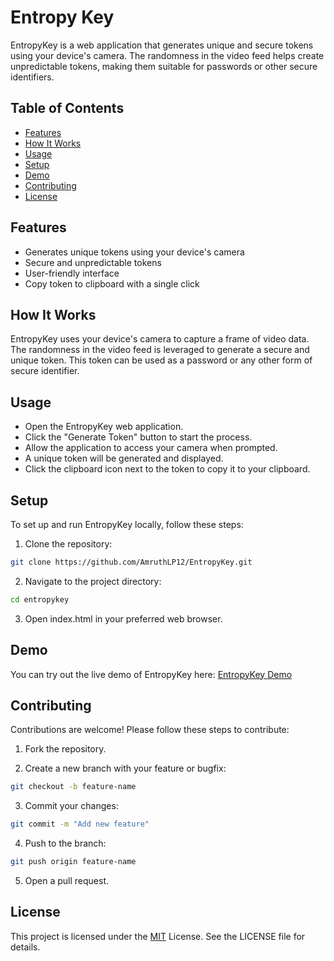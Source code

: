 
# Entropy Key

EntropyKey is a web application that generates unique and secure tokens using your device's camera. The randomness in the video feed helps create unpredictable tokens, making them suitable for passwords or other secure identifiers.


## Table of Contents

* [Features](#Features)
* [How It Works](#How-It-Works)
* [Usage](#Usage)
* [Setup](#Setup)
* [Demo](#Demo)
* [Contributing](#Contributing)
* [License](#License)
## Features

- Generates unique tokens using your device's camera
- Secure and unpredictable tokens
- User-friendly interface
- Copy token to clipboard with a single click

## How It Works
EntropyKey uses your device's camera to capture a frame of video data. The randomness in the video feed is leveraged to generate a secure and unique token. This token can be used as a password or any other form of secure identifier.
## Usage

- Open the EntropyKey web application.
- Click the "Generate Token" button to start the process.
- Allow the application to access your camera when prompted.
- A unique token will be generated and displayed.
- Click the clipboard icon next to the token to copy it to your  clipboard.


## Setup
To set up and run EntropyKey locally, follow these steps:

1. Clone the repository:

 ``` bash
git clone https://github.com/AmruthLP12/EntropyKey.git
```

2. Navigate to the project directory:
```bash
cd entropykey
```

3. Open index.html in your preferred web browser.
## Demo

You can try out the live demo of EntropyKey here: [EntropyKey Demo](https://amruthlp12.github.io/EntropyKey/)


## Contributing

Contributions are welcome! Please follow these steps to contribute:

1. Fork the repository.

2. Create a new branch with your feature or bugfix:
```bash
git checkout -b feature-name
```

3. Commit your changes:
```bash
git commit -m "Add new feature"
```

4. Push to the branch:
```bash
git push origin feature-name
```

5. Open a pull request.



## License

This project is licensed under the [MIT](LICENSE) License. See the LICENSE file for details.


